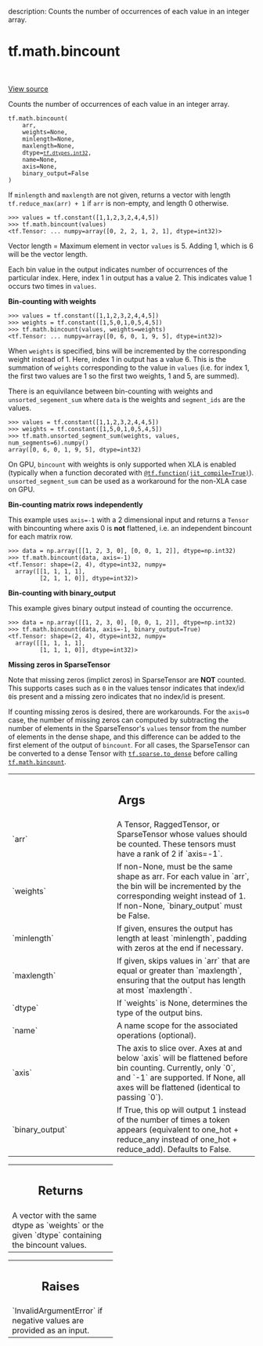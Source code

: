 description: Counts the number of occurrences of each value in an integer array.

<div itemscope itemtype="http://developers.google.com/ReferenceObject">
<meta itemprop="name" content="tf.math.bincount" />
<meta itemprop="path" content="Stable" />
</div>

# tf.math.bincount

<!-- Insert buttons and diff -->

<table class="tfo-notebook-buttons tfo-api nocontent" align="left">

</table>

<a target="_blank" class="external" href="/code/stable/tensorflow/python/ops/bincount_ops.py">View source</a>



Counts the number of occurrences of each value in an integer array.


<pre class="devsite-click-to-copy prettyprint lang-py tfo-signature-link">
<code>tf.math.bincount(
    arr,
    weights=None,
    minlength=None,
    maxlength=None,
    dtype=<a href="../../tf/dtypes.md#int32"><code>tf.dtypes.int32</code></a>,
    name=None,
    axis=None,
    binary_output=False
)
</code></pre>



<!-- Placeholder for "Used in" -->

If `minlength` and `maxlength` are not given, returns a vector with length
`tf.reduce_max(arr) + 1` if `arr` is non-empty, and length 0 otherwise.

```
>>> values = tf.constant([1,1,2,3,2,4,4,5])
>>> tf.math.bincount(values)
<tf.Tensor: ... numpy=array([0, 2, 2, 1, 2, 1], dtype=int32)>
```

Vector length = Maximum element in vector `values` is 5. Adding 1, which is 6
                will be the vector length.

Each bin value in the output indicates number of occurrences of the particular
index. Here, index 1 in output has a value 2. This indicates value 1 occurs
two times in `values`.

**Bin-counting with weights**

```
>>> values = tf.constant([1,1,2,3,2,4,4,5])
>>> weights = tf.constant([1,5,0,1,0,5,4,5])
>>> tf.math.bincount(values, weights=weights)
<tf.Tensor: ... numpy=array([0, 6, 0, 1, 9, 5], dtype=int32)>
```

When `weights` is specified, bins will be incremented by the corresponding
weight instead of 1. Here, index 1 in output has a value 6. This is the
summation of `weights` corresponding to the value in `values` (i.e. for index
1, the first two values are 1 so the first two weights, 1 and 5, are
summed).

There is an equivilance between bin-counting with weights and
`unsorted_segement_sum` where `data` is the weights and `segment_ids` are the
values.

```
>>> values = tf.constant([1,1,2,3,2,4,4,5])
>>> weights = tf.constant([1,5,0,1,0,5,4,5])
>>> tf.math.unsorted_segment_sum(weights, values, num_segments=6).numpy()
array([0, 6, 0, 1, 9, 5], dtype=int32)
```

On GPU, `bincount` with weights is only supported when XLA is enabled
(typically when a function decorated with <a href="../../tf/function.md"><code>@tf.function(jit_compile=True)</code></a>).
`unsorted_segment_sum` can be used as a workaround for the non-XLA case on
GPU.

**Bin-counting matrix rows independently**

This example uses `axis=-1` with a 2 dimensional input and returns a
`Tensor` with bincounting where axis 0 is **not** flattened, i.e. an
independent bincount for each matrix row.

```
>>> data = np.array([[1, 2, 3, 0], [0, 0, 1, 2]], dtype=np.int32)
>>> tf.math.bincount(data, axis=-1)
<tf.Tensor: shape=(2, 4), dtype=int32, numpy=
  array([[1, 1, 1, 1],
         [2, 1, 1, 0]], dtype=int32)>
```

**Bin-counting with binary_output**

This example gives binary output instead of counting the occurrence.

```
>>> data = np.array([[1, 2, 3, 0], [0, 0, 1, 2]], dtype=np.int32)
>>> tf.math.bincount(data, axis=-1, binary_output=True)
<tf.Tensor: shape=(2, 4), dtype=int32, numpy=
  array([[1, 1, 1, 1],
         [1, 1, 1, 0]], dtype=int32)>
```

**Missing zeros in SparseTensor**

Note that missing zeros (implict zeros) in SparseTensor are **NOT** counted.
This supports cases such as `0` in the values tensor indicates that index/id
`0`is present and a missing zero indicates that no index/id is present.

If counting missing zeros is desired, there are workarounds.
For the `axis=0` case, the number of missing zeros can computed by subtracting
the number of elements in the SparseTensor's `values` tensor from the
number of elements in the dense shape, and this difference can be added to the
first element of the output of `bincount`. For all cases, the SparseTensor
can be converted to a dense Tensor with <a href="../../tf/sparse/to_dense.md"><code>tf.sparse.to_dense</code></a> before calling
<a href="../../tf/math/bincount.md"><code>tf.math.bincount</code></a>.

<!-- Tabular view -->
 <table class="responsive fixed orange">
<colgroup><col width="214px"><col></colgroup>
<tr><th colspan="2"><h2 class="add-link">Args</h2></th></tr>

<tr>
<td>
`arr`<a id="arr"></a>
</td>
<td>
A Tensor, RaggedTensor, or SparseTensor whose values should be counted.
These tensors must have a rank of 2 if `axis=-1`.
</td>
</tr><tr>
<td>
`weights`<a id="weights"></a>
</td>
<td>
If non-None, must be the same shape as arr. For each value in
`arr`, the bin will be incremented by the corresponding weight instead of
1. If non-None, `binary_output` must be False.
</td>
</tr><tr>
<td>
`minlength`<a id="minlength"></a>
</td>
<td>
If given, ensures the output has length at least `minlength`,
padding with zeros at the end if necessary.
</td>
</tr><tr>
<td>
`maxlength`<a id="maxlength"></a>
</td>
<td>
If given, skips values in `arr` that are equal or greater than
`maxlength`, ensuring that the output has length at most `maxlength`.
</td>
</tr><tr>
<td>
`dtype`<a id="dtype"></a>
</td>
<td>
If `weights` is None, determines the type of the output bins.
</td>
</tr><tr>
<td>
`name`<a id="name"></a>
</td>
<td>
A name scope for the associated operations (optional).
</td>
</tr><tr>
<td>
`axis`<a id="axis"></a>
</td>
<td>
The axis to slice over. Axes at and below `axis` will be flattened
before bin counting. Currently, only `0`, and `-1` are supported. If None,
all axes will be flattened (identical to passing `0`).
</td>
</tr><tr>
<td>
`binary_output`<a id="binary_output"></a>
</td>
<td>
If True, this op will output 1 instead of the number of times
a token appears (equivalent to one_hot + reduce_any instead of one_hot +
reduce_add). Defaults to False.
</td>
</tr>
</table>



<!-- Tabular view -->
 <table class="responsive fixed orange">
<colgroup><col width="214px"><col></colgroup>
<tr><th colspan="2"><h2 class="add-link">Returns</h2></th></tr>
<tr class="alt">
<td colspan="2">
A vector with the same dtype as `weights` or the given `dtype` containing
the bincount values.
</td>
</tr>

</table>



<!-- Tabular view -->
 <table class="responsive fixed orange">
<colgroup><col width="214px"><col></colgroup>
<tr><th colspan="2"><h2 class="add-link">Raises</h2></th></tr>
<tr class="alt">
<td colspan="2">
`InvalidArgumentError` if negative values are provided as an input.
</td>
</tr>

</table>

